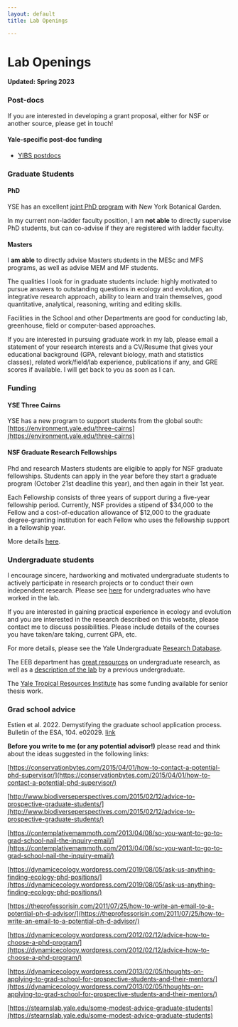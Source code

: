 ```yaml
---
layout: default
title: Lab Openings

---
```


# Lab Openings

**Updated: Spring 2023**

### Post-docs
If you are interested in developing a grant proposal, either for NSF or another source, please get in touch!

#### Yale-specific post-doc funding

 - [YIBS postdocs](http://yibs.yale.edu/scholar-programs/donnelley-and-yibs-postdoctoral-environmental-fellows/gaylord-donnelley)
 


### Graduate Students

#### PhD 

YSE has an excellent [joint PhD program](https://environment.yale.edu/doctoral/degrees/joint-nybg/) with New York Botanical Garden.

In my current non-ladder faculty position, I am **not able** to directly supervise PhD students, but can co-advise if they are registered with ladder faculty. 

#### Masters

I **am able** to directly advise Masters students in the MESc and MFS programs, as well as advise MEM and MF students.

The qualities I look for in graduate students include: highly motivated to pursue answers to outstanding questions in ecology and evolution, an integrative research approach, ability to learn and train themselves, good quantitative, analytical, reasoning, writing and editing skills.

Facilities in the School and other Departments are good for conducting lab, greenhouse, field or computer-based approaches.

If you are interested in pursuing graduate work in my lab, please email a statement of your research interests and a CV/Resume that gives your educational background (GPA, relevant biology, math and statistics classes), related work/field/lab experience, publications if any, and GRE scores if available. I will get back to you as soon as I can.

### Funding

#### YSE Three Cairns

YSE has a new program to support students from the global south: [https://environment.yale.edu/three-cairns](https://environment.yale.edu/three-cairns)


#### NSF Graduate Research Fellowships

Phd and research Masters students are eligible to apply for NSF graduate fellowships. Students can apply in the year before they start a graduate program (October 21st deadline this year), and then again in their 1st year. 

Each Fellowship consists of three years of support during a five-year fellowship period. Currently, NSF provides a stipend of $34,000 to the Fellow and a cost-of-education allowance of $12,000 to the graduate degree-granting institution for each Fellow who uses the fellowship support in a fellowship year.

More details [here](https://www.nsfgrfp.org/).


### Undergraduate students
I encourage sincere, hardworking and motivated undergraduate students to actively participate in research projects or to conduct their own independent research. Please see [here](http://www.simonqueenborough.info/people.html) for undergraduates who have worked in the lab.

If you are interested in gaining practical experience in ecology and evolution and you are interested in the research described on this website, please contact me to discuss possibilities. Please include details of the courses you have taken/are taking, current GPA, etc.

For more details, please see the Yale Undergraduate [Research Database](https://rdb.yale.edu/lab/queenborough-lab-177/).

The EEB department has [great resources](https://eeb.yale.edu/academics/undergraduate-major) on undergraduate research, as well as a [description of the lab](https://eeb.yale.edu/academics/undergraduate-program/guide-research) by a previous undergraduate.

The [Yale Tropical Resources Institute](http://tri.yale.edu/fellowships/) has some funding available for senior thesis work.



### Grad school advice

Estien et al. 2022. Demystifying the graduate school application process. Bulletin of the ESA, 104. e02029. [link](https://esajournals.onlinelibrary.wiley.com/doi/10.1002/bes2.2029)

**Before you write to me (or any potential advisor!)** please read and think about the ideas suggested in the following links:

[https://conservationbytes.com/2015/04/01/how-to-contact-a-potential-phd-supervisor/](https://conservationbytes.com/2015/04/01/how-to-contact-a-potential-phd-supervisor/) 

[http://www.biodiverseperspectives.com/2015/02/12/advice-to-prospective-graduate-students/](http://www.biodiverseperspectives.com/2015/02/12/advice-to-prospective-graduate-students/)

[https://contemplativemammoth.com/2013/04/08/so-you-want-to-go-to-grad-school-nail-the-inquiry-email/](https://contemplativemammoth.com/2013/04/08/so-you-want-to-go-to-grad-school-nail-the-inquiry-email/)

[https://dynamicecology.wordpress.com/2019/08/05/ask-us-anything-finding-ecology-phd-positions/](https://dynamicecology.wordpress.com/2019/08/05/ask-us-anything-finding-ecology-phd-positions/)

[https://theprofessorisin.com/2011/07/25/how-to-write-an-email-to-a-potential-ph-d-advisor/](https://theprofessorisin.com/2011/07/25/how-to-write-an-email-to-a-potential-ph-d-advisor/)

[https://dynamicecology.wordpress.com/2012/02/12/advice-how-to-choose-a-phd-program/](https://dynamicecology.wordpress.com/2012/02/12/advice-how-to-choose-a-phd-program/)

[https://dynamicecology.wordpress.com/2013/02/05/thoughts-on-applying-to-grad-school-for-prospective-students-and-their-mentors/](https://dynamicecology.wordpress.com/2013/02/05/thoughts-on-applying-to-grad-school-for-prospective-students-and-their-mentors/)

[https://stearnslab.yale.edu/some-modest-advice-graduate-students](https://stearnslab.yale.edu/some-modest-advice-graduate-students)


